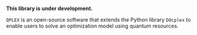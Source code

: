 **This library is under development.**

`QPLEX` is an open-source software that extends the Python library `DOcplex` to enable users to solve an optimization model using quantum resources.
